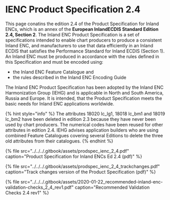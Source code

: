 # IENC Product Specification 2.4

This page conatins the edition 2.4 of the Product Specification for Inland ENCs, which is an annex of the **European InlandECDIS Standard Edition 2.4, Section 2**. The Inland ENC Product Specification is a set of specifications intended to enable chart producers to produce a consistent Inland ENC, and manufacturers to use that data efficiently in an Inland ECDIS that satisfies the Performance Standard for Inland ECDIS \(Section 1\). An Inland ENC must be produced in accordance with the rules defined in this Specification and must be encoded using:

* the Inland ENC Feature Catalogue and
* the rules described in the Inland ENC Encoding Guide

The Inland ENC Product Specification has been adopted by the Inland ENC Harmonization Group \(IEHG\) and is applicable in North and South America, Russia and Europe. It is intended, that the Product Specification meets the basic needs for Inland ENC applications worldwide. 

{% hint style="info" %}
The attributes 18020 lc\_lg1, 18018 lc\_bm1 and 18019 lc\_bm2 have been deleted in edition 2.3 because they have never been used by chart producers. The numerical codes have been reused for other attributes in edition 2.4. IEHG advises application builders who are using combined Feature Catalogues covering several Editions to delete the three old attributes from their catalogues.
{% endhint %}

{% file src="../../../.gitbook/assets/prodspec\_ienc\_2\_4.pdf" caption="Product Specification for Inland ENCs Ed 2.4 \(pdf\)" %}

{% file src="../../../.gitbook/assets/prodspec\_ienc\_2\_4\_trackchanges.pdf" caption="Track changes version of the Product Specification \(pdf\)" %}

{% file src="../../../.gitbook/assets/2020-01-22\_recommended-inland-enc-validation-checks\_2\_4\_rev1.pdf" caption="Recommended Validation Checks 2.4 rev1" %}



